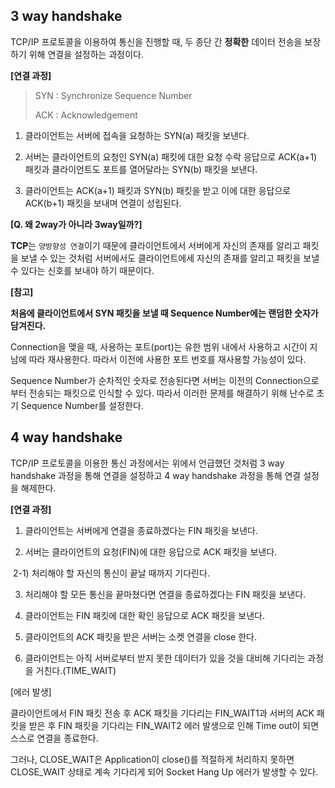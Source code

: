 ## 3 way handshake

TCP/IP 프로토콜을 이용하여 통신을 진행할 때, 두 종단 간 **정확한** 데이터 전송을 보장하기 위해 연결을 설정하는 과정이다.



**[연결 과정]**

> SYN : Synchronize Sequence Number
>
> ACK : Acknowledgement

1) 클라이언트는 서버에 접속을 요청하는 SYN(a) 패킷을 보낸다.

2) 서버는 클라이언트의 요청인 SYN(a) 패킷에 대한 요청 수락 응답으로 ACK(a+1) 패킷과 클라이언트도 포트를 열어달라는 SYN(b) 패킷을 보낸다.

3) 클라이언트는 ACK(a+1) 패킷과 SYN(b) 패킷을 받고 이에 대한 응답으로 ACK(b+1) 패킷을 보내며 연결이 성립된다.



**[Q. 왜 2way가 아니라 3way일까?]**

**TCP**는 `양방향성 연결`이기 때문에 클라이언트에서 서버에게 자신의 존재를 알리고 패킷을 보낼 수 있는 것처럼 서버에서도 클라이언트에세 자신의 존재를 알리고 패킷을 보낼 수 있다는 신호를 보내야 하기 때문이다.



**[참고]**

**처음에 클라이언트에서 SYN 패킷을 보낼 때 Sequence Number에는 랜덤한 숫자가 담겨진다.** 

Connection을 맺을 때, 사용하는 포트(port)는 유한 범위 내에서 사용하고 시간이 지남에 따라 재사용한다. 따라서 이전에 사용한 포트 번호를 재사용할 가능성이 있다.

Sequence Number가 순차적인 숫자로 전송된다면 서버는 이전의 Connection으로부터 전송되는 패킷으로 인식할 수 있다. 따라서 이러한 문제를 해결하기 위해 난수로 초기 Sequence Number를 설정한다.



## 4 way handshake

TCP/IP 프로토콜을 이용한 통신 과정에서는 위에서 언급했던 것처럼 3 way handshake 과정을 통해 연결을 설정하고 4 way handshake 과정을 통해 연결 설정을 해제한다.





**[연결 과정]**

1) 클라이언트는 서버에게 연결을 종료하겠다는 FIN 패킷을 보낸다.

2) 서버는 클라이언트의 요청(FIN)에 대한 응답으로 ACK 패킷을 보낸다.

​	2-1) 처리해야 할 자신의 통신이 끝날 때까지 기다린다.

3) 처리해야 할 모든 통신을 끝마쳤다면 연결을 종료하겠다는 FIN 패킷을 보낸다.

4) 클라이언트는 FIN 패킷에 대한 확인 응답으로 ACK 패킷을 보낸다.

5) 클라이언트의 ACK 패킷을 받은 서버는 소켓 연결을 close 한다.

6) 클라이언트는 아직 서버로부터 받지 못한 데이터가 있을 것을 대비해 기다리는 과정을 거친다.(TIME_WAIT)



[에러 발생]

클라이언트에서 FIN 패킷 전송 후 ACK 패킷을 기다리는 FIN_WAIT1과 서버의 ACK 패킷을 받은 후 FIN 패킷을 기다리는 FIN_WAIT2 에러 발생으로 인해 Time out이 되면 스스로 연결을 종료한다.



그러나, CLOSE_WAIT은 Application이 close()를 적절하게 처리하지 못하면 CLOSE_WAIT 상태로 계속 기다리게 되어 Socket Hang Up 에러가 발생할 수 있다.